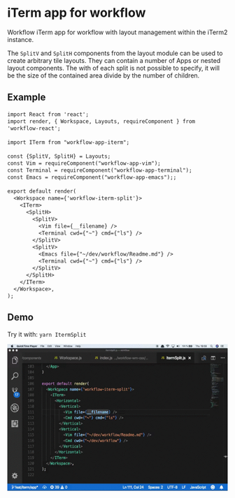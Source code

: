 # iTerm app for workflow

Workflow iTerm app for workflow with layout management within the iTerm2
instance.

The `SplitV` and `SplitH` components from the layout module can be used
to create arbitrary tile layouts. They can contain a number of Apps or nested
layout components. The with of each split is not possible to specify, it will
be the size of the contained area divide by the number of children. 

## Example

```
import React from 'react';
import render, { Workspace, Layouts, requireComponent } from 'workflow-react';

import ITerm from "workflow-app-iterm";

const {SplitV, SplitH} = Layouts;
const Vim = requireComponent("workflow-app-vim");
const Terminal = requireComponent("workflow-app-terminal");
const Emacs = requireComponent("workflow-app-emacs");;

export default render(
  <Workspace name={'workflow-iterm-split'}>
    <ITerm>
      <SplitH>
        <SplitV>
          <Vim file={__filename} />
          <Terminal cwd={"~"} cmd={"ls"} />
        </SplitV>
        <SplitV>
          <Emacs file={"~/dev/workflow/Readme.md"} />
          <Terminal cwd={"~"} cmd={"ls"} />
        </SplitV>
      </SplitH>
    </ITerm>
  </Workspace>,
);
```

## Demo

Try it with: `yarn ItermSplit`

![Demo](github/iterm.gif)

